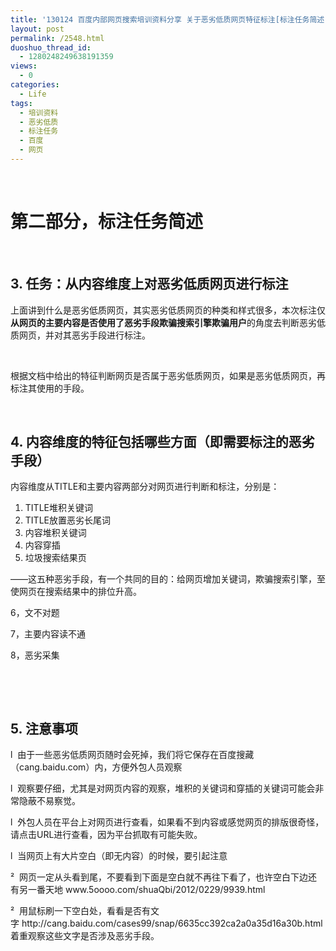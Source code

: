 ```yaml
---
title: '130124 百度内部网页搜索培训资料分享 关于恶劣低质网页特征标注[标注任务简述]'
layout: post
permalink: /2548.html
duoshuo_thread_id:
  - 1280248249638191359
views:
  - 0
categories:
  - Life
tags:
  - 培训资料
  - 恶劣低质
  - 标注任务
  - 百度
  - 网页
---
```

&nbsp;

# 第二部分，标注任务简述

&nbsp;

## 3. 任务：从内容维度上对恶劣低质网页进行标注

上面讲到什么是恶劣低质网页，其实恶劣低质网页的种类和样式很多，本次标注仅**从网页的主要内容是否使用了恶劣手段欺骗搜索引擎欺骗用户**的角度去判断恶劣低质网页，并对其恶劣手段进行标注。

&nbsp;

根据文档中给出的特征判断网页是否属于恶劣低质网页，如果是恶劣低质网页，再标注其使用的手段。

&nbsp;

## 4. 内容维度的特征包括哪些方面（即需要标注的恶劣手段）

内容维度从TITLE和主要内容两部分对网页进行判断和标注，分别是：

1.  TITLE堆积关键词
2.  TITLE放置恶劣长尾词
3.  内容堆积关键词
4.  内容穿插
5.  垃圾搜索结果页

——这五种恶劣手段，有一个共同的目的：给网页增加关键词，欺骗搜索引擎，至使网页在搜索结果中的排位升高。

6，文不对题

7，主要内容读不通

8，恶劣采集

&nbsp;

&nbsp;

## 5. 注意事项

l  由于一些恶劣低质网页随时会死掉，我们将它保存在百度搜藏（cang.baidu.com）内，方便外包人员观察

l  观察要仔细，尤其是对网页内容的观察，堆积的关键词和穿插的关键词可能会非常隐蔽不易察觉。

l  外包人员在平台上对网页进行查看，如果看不到内容或感觉网页的排版很奇怪，请点击URL进行查看，因为平台抓取有可能失败。

<p align="left">
  l  当网页上有大片空白（即无内容）的时候，要引起注意
</p>

<p align="left">
  ²  网页一定从头看到尾，不要看到下面是空白就不再往下看了，也许空白下边还有另一番天地 www.5oooo.com/shuaQbi/2012/0229/9939.html
</p>

<p align="left">
  ²  用鼠标刷一下空白处，看看是否有文字 http://cang.baidu.com/cases99/snap/6635cc392ca2a0a35d16a30b.html 着重观察这些文字是否涉及恶劣手段。
</p>